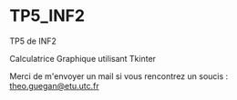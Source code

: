 # TP5_INF2
TP5 de INF2

Calculatrice Graphique utilisant Tkinter

Merci de m'envoyer un mail si vous rencontrez un soucis  : theo.guegan@etu.utc.fr
